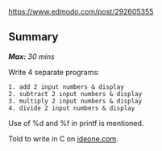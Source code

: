 https://www.edmodo.com/post/292605355

Summary
-------

***Max:*** *30 mins*

Write 4 separate programs:

    1. add 2 input numbers & display
    2. subtract 2 input numbers & display
    3. multiply 2 input numbers & display
    4. divide 2 input numbers & display

Use of %d and %f in printf is mentioned.

Told to write in C on [ideone.com](http://www.ideone.com).
